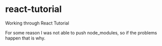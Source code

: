 # react-tutorial
Working through React Tutorial

For some reason I was not able to push node_modules, so if the problems happen that is why. 
